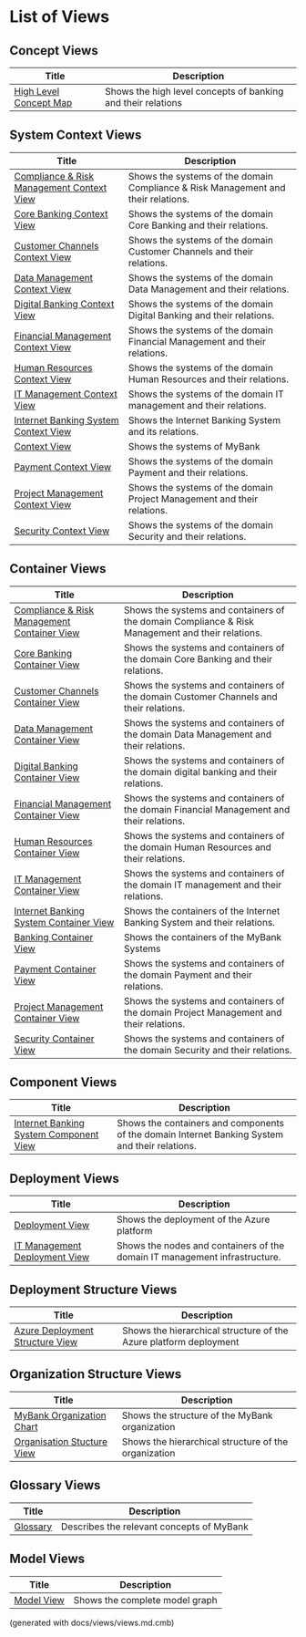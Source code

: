 # List of Views

## Concept Views
| Title | Description |
|---|---|
| [High Level Concept Map](../mybank/concepts/concept-view.md) | Shows the high level concepts of banking and their relations |
## System Context Views
| Title | Description |
|---|---|
| [Compliance & Risk Management Context View](../mybank/compliance/context-view.md) | Shows the systems of the domain Compliance & Risk Management and their relations. |
| [Core Banking Context View](../mybank/core-banking/context-view.md) | Shows the systems of the domain Core Banking and their relations. |
| [Customer Channels Context View](../mybank/customer-channels/context-view.md) | Shows the systems of the domain Customer Channels and their relations. |
| [Data Management Context View](../mybank/data-management/context-view.md) | Shows the systems of the domain Data Management and their relations. |
| [Digital Banking Context View](../mybank/digital-banking/context-view.md) | Shows the systems of the domain Digital Banking and their relations. |
| [Financial Management Context View](../mybank/financial-management/context-view.md) | Shows the systems of the domain Financial Management and their relations. |
| [Human Resources Context View](../mybank/human-resources/context-view.md) | Shows the systems of the domain Human Resources and their relations. |
| [IT Management Context View](../mybank/it-management/context-view.md) | Shows the systems of the domain IT management and their relations. |
| [Internet Banking System Context View](../mybank/digital-banking/internet-banking-system/context-view.md) | Shows the Internet Banking System and its relations. |
| [Context View](../mybank/context-view.md) | Shows the systems of MyBank |
| [Payment Context View](../mybank/payment/context-view.md) | Shows the systems of the domain Payment and their relations. |
| [Project Management Context View](../mybank/project-management/context-view.md) | Shows the systems of the domain Project Management and their relations. |
| [Security Context View](../mybank/security/context-view.md) | Shows the systems of the domain Security and their relations. |
## Container Views
| Title | Description |
|---|---|
| [Compliance & Risk Management Container View](../mybank/compliance/container-view.md) | Shows the systems and containers of the domain Compliance & Risk Management and their relations. |
| [Core Banking Container View](../mybank/core-banking/container-view.md) | Shows the systems and containers of the domain Core Banking and their relations. |
| [Customer Channels Container View](../mybank/customer-channels/container-view.md) | Shows the systems and containers of the domain Customer Channels and their relations. |
| [Data Management Container View](../mybank/data-management/container-view.md) | Shows the systems and containers of the domain Data Management and their relations. |
| [Digital Banking Container View](../mybank/digital-banking/container-view.md) | Shows the systems and containers of the domain digital banking and their relations. |
| [Financial Management Container View](../mybank/financial-management/container-view.md) | Shows the systems and containers of the domain Financial Management and their relations. |
| [Human Resources Container View](../mybank/human-resources/container-view.md) | Shows the systems and containers of the domain Human Resources and their relations. |
| [IT Management Container View](../mybank/it-management/container-view.md) | Shows the systems and containers of the domain IT management and their relations. |
| [Internet Banking System Container View](../mybank/digital-banking/internet-banking-system/container-view.md) | Shows the containers of the Internet Banking System and their relations. |
| [Banking Container View](../mybank/container-view.md) | Shows the containers of the MyBank Systems |
| [Payment Container View](../mybank/payment/container-view.md) | Shows the systems and containers of the domain Payment and their relations. |
| [Project Management Container View](../mybank/project-management/container-view.md) | Shows the systems and containers of the domain Project Management and their relations. |
| [Security Container View](../mybank/security/container-view.md) | Shows the systems and containers of the domain Security and their relations. |
## Component Views
| Title | Description |
|---|---|
| [Internet Banking System Component View](../mybank/digital-banking/internet-banking-system/component-view.md) | Shows the containers and components of the domain Internet Banking System and their relations. |
## Deployment Views
| Title | Description |
|---|---|
| [Deployment View](../mybank/deployment-view.md) | Shows the deployment of the Azure platform |
| [IT Management Deployment View](../mybank/it-management/deployment-view.md) | Shows the nodes and containers of the domain IT management infrastructure. |
## Deployment Structure Views
| Title | Description |
|---|---|
| [Azure Deployment Structure View](../mybank/azure-deployment-structure-view.md) | Shows the hierarchical structure of the Azure platform deployment |
## Organization Structure Views
| Title | Description |
|---|---|
| [MyBank Organization Chart](../mybank/organization/organization-structure-view.md) | Shows the structure of the MyBank organization |
| [Organisation Stucture View](../mybank/organization-structure-view.md) | Shows the hierarchical structure of the organization |
## Glossary Views
| Title | Description |
|---|---|
| [Glossary](../mybank/glossary.md) | Describes the relevant concepts of MyBank |
## Model Views
| Title | Description |
|---|---|
| [Model View](../mybank/model-view.md) | Shows the complete model graph |


(generated with docs/views/views.md.cmb)
